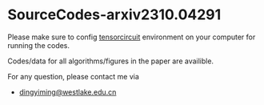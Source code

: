 # SourceCodes-arxiv2310.04291
Please make sure to config [tensorcircuit](https://tensorcircuit.readthedocs.io/en/latest/) environment on your computer for running the codes.

Codes/data for all algorithms/figures in the paper are availible.

For any question, please contact me via 
- dingyiming@westlake.edu.cn
